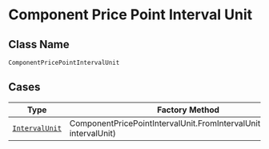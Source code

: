 
# Component Price Point Interval Unit

## Class Name

`ComponentPricePointIntervalUnit`

## Cases

| Type | Factory Method |
|  --- | --- |
| [`IntervalUnit`](../../../doc/models/interval-unit.md) | ComponentPricePointIntervalUnit.FromIntervalUnit(IntervalUnit intervalUnit) |

